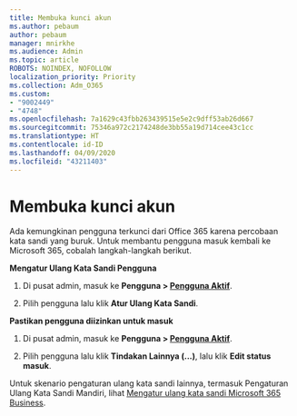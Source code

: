 ```yaml
---
title: Membuka kunci akun
ms.author: pebaum
author: pebaum
manager: mnirkhe
ms.audience: Admin
ms.topic: article
ROBOTS: NOINDEX, NOFOLLOW
localization_priority: Priority
ms.collection: Adm_O365
ms.custom:
- "9002449"
- "4748"
ms.openlocfilehash: 7a1629c43fbb263439515e5e2c9dff53ab26d667
ms.sourcegitcommit: 75346a972c2174248de3bb55a19d714cee43c1cc
ms.translationtype: HT
ms.contentlocale: id-ID
ms.lasthandoff: 04/09/2020
ms.locfileid: "43211403"
---
```

# <a name="unlocking-an-account"></a>Membuka kunci akun

Ada kemungkinan pengguna terkunci dari Office 365 karena percobaan kata sandi yang buruk. Untuk membantu pengguna masuk kembali ke Microsoft 365, cobalah langkah-langkah berikut.

**Mengatur Ulang Kata Sandi Pengguna**

1. Di pusat admin, masuk ke **Pengguna > [Pengguna Aktif](https://admin.microsoft.com/Adminportal/Home?source=applauncher#/users)**.

2. Pilih pengguna lalu klik **Atur Ulang Kata Sandi**.

**Pastikan pengguna diizinkan untuk masuk**

1. Di pusat admin, masuk ke **Pengguna > [Pengguna Aktif](https://admin.microsoft.com/Adminportal/Home?source=applauncher#/users)**.

2. Pilih pengguna lalu klik **Tindakan Lainnya (...)**, lalu klik **Edit status masuk**. 

Untuk skenario pengaturan ulang kata sandi lainnya, termasuk Pengaturan Ulang Kata Sandi Mandiri, lihat [Mengatur ulang kata sandi Microsoft 365 Business](https://docs.microsoft.com/microsoft-365/admin/add-users/reset-passwords?view=o365-worldwide).
